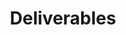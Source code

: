 ---
layout: subpage
type: deliverables
level: 4
title: "Deliverables"
deck: "Gather all your stuff. It's time to send your assignment home."
brightspace: "https://brightspace.algonquincollege.com/d2l/home"
formsum: formative
---